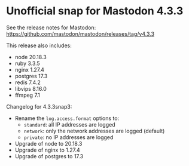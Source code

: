 # Unofficial snap for Mastodon 4.3.3

See the release notes for Mastodon: https://github.com/mastodon/mastodon/releases/tag/v4.3.3

This release also includes:

* node 20.18.3
* ruby 3.3.5
* nginx 1.27.4
* postgres 17.3
* redis 7.4.2
* libvips 8.16.0
* ffmpeg 7.1

Changelog for 4.3.3snap3:

* Rename the `log.access.format` options to:
  - `standard`: all IP addresses are logged
  - `network`: only the network addresses are logged (default)
  - `private`: no IP addresses are logged
* Upgrade of node to 20.18.3
* Upgrade of nginx to 1.27.4
* Upgrade of postgres to 17.3
